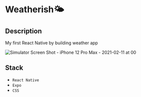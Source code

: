 # Weatherish🌤

## Description

My first React Native by building weather app

![Simulator Screen Shot - iPhone 12 Pro Max - 2021-02-11 at 00](https://user-images.githubusercontent.com/60846202/107589875-d5564c80-6bfe-11eb-8658-455dde9df677.png)


## Stack

- `React Native`
- `Expo`
- `CSS`
